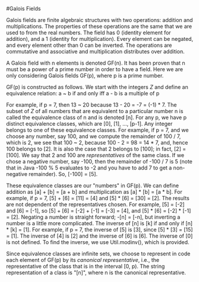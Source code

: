 #Galois Fields

Galois fields are finite algebraic structures with two operations: addition and multiplications. The properties of these operations are the same that we are used to from the real numbers. The field has 0 (identity element for addition), and a 1 (identity for multiplication). Every element can be negated, and every element other than 0 can be inverted. The operations are commutative and associative and multiplication distributes over addition. 

A Galois field with n elements is denoted GF(n). It has been proven that n must be a power of a prime number in order to have a field. Here we are only considering Galois fields GF(p), where p is a prime number.

GF(p) is constructed as follows. We start with the integers *Z* and define an equivalence relation:
    a ~ b if and only iff a - b is a multiple of p
 
For example, if p = 7, then 13 ~ 20 because 13 - 20 = -7 = (-1) * 7. The subset of *Z* of all numbers that are equivalent to a particular number n is called the equivalence class of n and is denoted [n]. For any p, we have p distinct equivalence classes, which are [0], [1], ..., [p-1]. Any integer belongs to one of these equivalence classes. For example, if p = 7, and we choose any number, say 100, and we compute the remainder of 100 / 7, which is 2, we see that 100 ~ 2, because 100 - 2 = 98 = 14 * 7, and, hence 100 belongs to [2]. It is also the case that 2 belongs to [100]; in fact, [2] = [100].  We say that 2 and 100 are _representatives_ of the same class. If we chose a negative number, say -100, then the remainder of -100 / 7 is 5 (note that in Java -100 % 5 evaluates to -2 and you have to add 7 to get a non-negative remainder). So, [-100] = [5]. 

These equivalence classes are our "numbers" in GF(p). We can define addition as [a] + [b] = [a + b] and multiplication as [a] * [b] = [a * b]. For example, if p = 7, [5] + [6] = [11] = [4] and [5] * [6] = [30] = [2]. The results are not dependent of the representatives chosen. For example, [5] = [-2] and [6] = [-1], so [5] + [6] = [-2] + [-1] = [-3] = [4], and [5] * [6] = [-2] * [-1] = [2]. Negating a number is straight forward; -[n] = [-n], but inverting a number is a little more complicated. The inverse of [n] is [k] if and only if [n] * [k] = [1]. For example, if p = 7, the inverse of [5] is [3], since [5] * [3] = [15] = [1]. The inverse of [4] is [2] and the inverse of [6] is [6]. The inverse of [0] is not defined. To find the inverse, we use Util.modinv(), which is provided.

Since equivalence classes are infinite sets, we choose to represent in code each element of GF(p) by its _canonical representative_, i.e., the representative of the class that is in the interval [0, p). The string representation of a class is "[n]", where n is the canonical representative. 